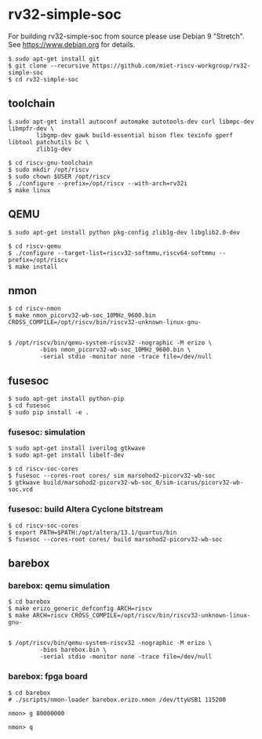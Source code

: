 rv32-simple-soc
===============

For building rv32-simple-soc from source please use Debian 9 "Stretch".
See https://www.debian.org for details.

```
$ sudo apt-get install git
$ git clone --recursive https://github.com/miet-riscv-workgroup/rv32-simple-soc
$ cd rv32-simple-soc
```


toolchain
---------

```
$ sudo apt-get install autoconf automake autotools-dev curl libmpc-dev libmpfr-dev \
        libgmp-dev gawk build-essential bison flex texinfo gperf libtool patchutils bc \
        zlib1g-dev

$ cd riscv-gnu-toolchain
$ sudo mkdir /opt/riscv
$ sudo chown $USER /opt/riscv
$ ./configure --prefix=/opt/riscv --with-arch=rv32i
$ make linux
```


QEMU
----

```
$ sudo apt-get install python pkg-config zlib1g-dev libglib2.0-dev

$ cd riscv-qemu
$ ./configure --target-list=riscv32-softmmu,riscv64-softmmu --prefix=/opt/riscv
$ make install
```


nmon
----

```
$ cd riscv-nmon
$ make nmon_picorv32-wb-soc_10MHz_9600.bin CROSS_COMPILE=/opt/riscv/bin/riscv32-unknown-linux-gnu-


$ /opt/riscv/bin/qemu-system-riscv32 -nographic -M erizo \
         -bios nmon_picorv32-wb-soc_10MHz_9600.bin \
         -serial stdio -monitor none -trace file=/dev/null
```


fusesoc
-------

```
$ sudo apt-get install python-pip
$ cd fusesoc
$ sudo pip install -e .
```

### fusesoc: simulation

```
$ sudo apt-get install iverilog gtkwave
$ sudo apt-get install libelf-dev

$ cd riscv-soc-cores
$ fusesoc --cores-root cores/ sim marsohod2-picorv32-wb-soc
$ gtkwave build/marsohod2-picorv32-wb-soc_0/sim-icarus/picorv32-wb-soc.vcd
```


### fusesoc: build Altera Cyclone bitstream

```
$ cd riscv-soc-cores
$ export PATH=$PATH:/opt/altera/13.1/quartus/bin
$ fusesoc --cores-root cores/ build marsohod2-picorv32-wb-soc
```


barebox
-------

### barebox: qemu simulation

```
$ cd barebox
$ make erizo_generic_defconfig ARCH=riscv
$ make ARCH=riscv CROSS_COMPILE=/opt/riscv/bin/riscv32-unknown-linux-gnu-


$ /opt/riscv/bin/qemu-system-riscv32 -nographic -M erizo \
         -bios barebox.bin \
         -serial stdio -monitor none -trace file=/dev/null
```

### barebox: fpga board

```
$ cd barebox
# ./scripts/nmon-loader barebox.erizo.nmon /dev/ttyUSB1 115200

nmon> g 80000000

nmon> q
```
